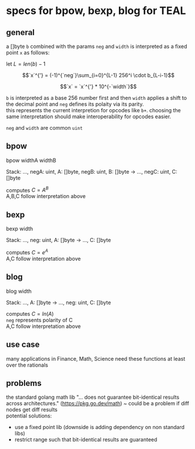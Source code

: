 # specs for bpow, bexp, blog for TEAL

## general

a []byte `b` combined with the params `neg` and `width` is interpreted as a fixed point `x` as follows:

let $L = len(b) - 1$

$$`x`^{'} = (-1)^{`neg`}\sum_{i=0}^{L-1} 256^i \cdot b_{L-i-1}$$

$$`x` = `x`^{'} * 10^{-`width`}$$

`b` is interpreted as a base 256 number first and then `width` applies a shift to the decimal point and `neg` defines its polaity via its parity.    
this represents the current interpretion for opcodes like `b+`. choosing the same interpretation should make interoperability for opcodes easier.

`neg` and `width` are common `uint`

## bpow

bpow widthA widthB

Stack: ..., negA: uint, A: []byte, negB: uint, B: []byte → ..., negC: uint, C: []byte

computes $C=A^B$  
A,B,C follow interpretation above

## bexp

bexp width

Stack: ..., neg: uint, A: []byte → ..., C: []byte

computes $C = e^A$  
A,C follow interpretation above

## blog

blog width

Stack: ..., A: []byte → ..., neg: uint, C: []byte

computes $C = ln(A)$  
`neg` represents polarity of C  
A,C follow interpretation above


## use case

many applications in Finance, Math, Science need these functions at least over the rationals

## problems

the standard golang math lib  "... does not guarantee bit-identical results across architectures." (https://pkg.go.dev/math) ~ could be a problem if diff nodes get diff results  
potential solutions:  
- use a fixed point lib (downside is adding dependency on non standard libs)  
- restrict range such that bit-identical results are guaranteed
